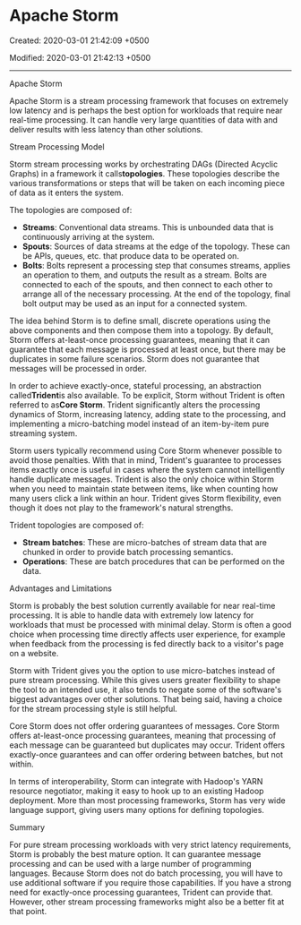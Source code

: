 # Apache Storm

Created: 2020-03-01 21:42:09 +0500

Modified: 2020-03-01 21:42:13 +0500

---

Apache Storm

Apache Storm is a stream processing framework that focuses on extremely low latency and is perhaps the best option for workloads that require near real-time processing. It can handle very large quantities of data with and deliver results with less latency than other solutions.

Stream Processing Model

Storm stream processing works by orchestrating DAGs (Directed Acyclic Graphs) in a framework it calls**topologies**. These topologies describe the various transformations or steps that will be taken on each incoming piece of data as it enters the system.

The topologies are composed of:
-   **Streams**: Conventional data streams. This is unbounded data that is continuously arriving at the system.
-   **Spouts**: Sources of data streams at the edge of the topology. These can be APIs, queues, etc. that produce data to be operated on.
-   **Bolts**: Bolts represent a processing step that consumes streams, applies an operation to them, and outputs the result as a stream. Bolts are connected to each of the spouts, and then connect to each other to arrange all of the necessary processing. At the end of the topology, final bolt output may be used as an input for a connected system.

The idea behind Storm is to define small, discrete operations using the above components and then compose them into a topology. By default, Storm offers at-least-once processing guarantees, meaning that it can guarantee that each message is processed at least once, but there may be duplicates in some failure scenarios. Storm does not guarantee that messages will be processed in order.

In order to achieve exactly-once, stateful processing, an abstraction called**Trident**is also available. To be explicit, Storm without Trident is often referred to as**Core Storm**. Trident significantly alters the processing dynamics of Storm, increasing latency, adding state to the processing, and implementing a micro-batching model instead of an item-by-item pure streaming system.

Storm users typically recommend using Core Storm whenever possible to avoid those penalties. With that in mind, Trident's guarantee to processes items exactly once is useful in cases where the system cannot intelligently handle duplicate messages. Trident is also the only choice within Storm when you need to maintain state between items, like when counting how many users click a link within an hour. Trident gives Storm flexibility, even though it does not play to the framework's natural strengths.

Trident topologies are composed of:
-   **Stream batches**: These are micro-batches of stream data that are chunked in order to provide batch processing semantics.
-   **Operations**: These are batch procedures that can be performed on the data.

Advantages and Limitations

Storm is probably the best solution currently available for near real-time processing. It is able to handle data with extremely low latency for workloads that must be processed with minimal delay. Storm is often a good choice when processing time directly affects user experience, for example when feedback from the processing is fed directly back to a visitor's page on a website.

Storm with Trident gives you the option to use micro-batches instead of pure stream processing. While this gives users greater flexibility to shape the tool to an intended use, it also tends to negate some of the software's biggest advantages over other solutions. That being said, having a choice for the stream processing style is still helpful.

Core Storm does not offer ordering guarantees of messages. Core Storm offers at-least-once processing guarantees, meaning that processing of each message can be guaranteed but duplicates may occur. Trident offers exactly-once guarantees and can offer ordering between batches, but not within.

In terms of interoperability, Storm can integrate with Hadoop's YARN resource negotiator, making it easy to hook up to an existing Hadoop deployment. More than most processing frameworks, Storm has very wide language support, giving users many options for defining topologies.

Summary

For pure stream processing workloads with very strict latency requirements, Storm is probably the best mature option. It can guarantee message processing and can be used with a large number of programming languages. Because Storm does not do batch processing, you will have to use additional software if you require those capabilities. If you have a strong need for exactly-once processing guarantees, Trident can provide that. However, other stream processing frameworks might also be a better fit at that point.
